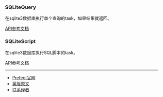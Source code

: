 ### SQLiteQuery

在sqlite3数据库执行单个查询的task，如果结果就返回。

[API参考文档](https://docs.prefect.io/api/latest/tasks/sqlite.html#prefect-tasks-database-sqlite-sqlitequerytask)

### SQLiteScript

在sqlite3数据库执行SQL脚本的task。

[API参考文档](https://docs.prefect.io/api/latest/tasks/sqlite.html#prefect-tasks-database-sqlite-sqlitescripttask)

***

- [Prefect官网](https://www.prefect.io/)
- [英版原文](https://docs.prefect.io/core/task_library/sqlite.html)
- [联系译者](https://github.com/listen-lavender)

